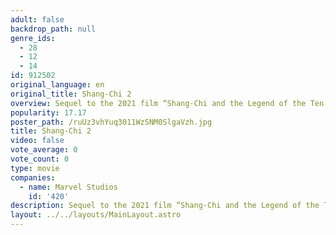 ```yaml
---
adult: false
backdrop_path: null
genre_ids:
  - 28
  - 12
  - 14
id: 912502
original_language: en
original_title: Shang-Chi 2
overview: Sequel to the 2021 film “Shang-Chi and the Legend of the Ten Rings”.
popularity: 17.17
poster_path: /ruUz3vhYuq3011WzSNM0SlgaVzh.jpg
title: Shang-Chi 2
video: false
vote_average: 0
vote_count: 0
type: movie
companies:
  - name: Marvel Studios
    id: '420'
description: Sequel to the 2021 film “Shang-Chi and the Legend of the Ten Rings”.
layout: ../../layouts/MainLayout.astro
---
```


